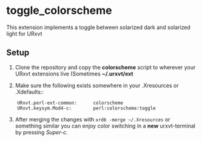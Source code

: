 # toggle_colorscheme

This extension implements a toggle between solarized dark and solarized light for URxvt

## Setup

1. Clone the repository and copy the **colorscheme** script to wherever your URxvt extensions live (Sometimes __~/.urxvt/ext__

2. Make sure the following exists somewhere in your .Xresources or .Xdefaults::
```
    URxvt.perl-ext-common:      colorscheme
    URxvt.keysym.Mod4-c:        perl:colorscheme:toggle
```
3. After merging the changes with `xrdb -merge ~/.Xresources` or something similar you can enjoy color switching in a **new** urxvt-terminal by pressing _Super-c_.

